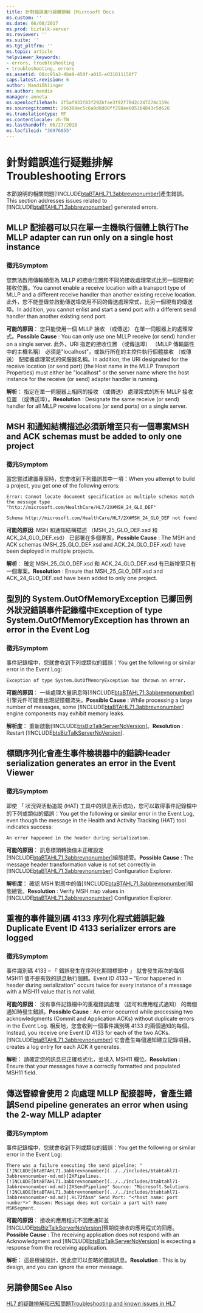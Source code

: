 ```yaml
---
title: 針對錯誤進行疑難排解 |Microsoft Docs
ms.custom: ''
ms.date: 06/08/2017
ms.prod: biztalk-server
ms.reviewer: ''
ms.suite: ''
ms.tgt_pltfrm: ''
ms.topic: article
helpviewer_keywords:
- errors, troubleshooting
- troubleshooting, errors
ms.assetid: 08cc95a3-4be9-450f-a015-e031011158f7
caps.latest.revision: 6
author: MandiOhlinger
ms.author: mandia
manager: anneta
ms.openlocfilehash: 2f5af933f83f292bfae3f92f70d2c247274c159c
ms.sourcegitcommit: 266308ec5c6a9d8d80ff298ee6051b4843c5d626
ms.translationtype: MT
ms.contentlocale: zh-TW
ms.lasthandoff: 06/27/2018
ms.locfileid: "36976855"
---
```

# <a name="troubleshooting-errors"></a><span data-ttu-id="01a2f-102">針對錯誤進行疑難排解</span><span class="sxs-lookup"><span data-stu-id="01a2f-102">Troubleshooting Errors</span></span>
<span data-ttu-id="01a2f-103">本節說明的相關問題[!INCLUDE[btaBTAHL71.3abbrevnonumber](../../includes/btabtahl71-3abbrevnonumber-md.md)]產生錯誤。</span><span class="sxs-lookup"><span data-stu-id="01a2f-103">This section addresses issues related to [!INCLUDE[btaBTAHL71.3abbrevnonumber](../../includes/btabtahl71-3abbrevnonumber-md.md)] generated errors.</span></span>  
  
## <a name="the-mllp-adapter-can-run-only-on-a-single-host-instance"></a><span data-ttu-id="01a2f-104">MLLP 配接器可以只在單一主機執行個體上執行</span><span class="sxs-lookup"><span data-stu-id="01a2f-104">The MLLP adapter can run only on a single host instance</span></span>  
  
### <a name="symptom"></a><span data-ttu-id="01a2f-105">徵兆</span><span class="sxs-lookup"><span data-stu-id="01a2f-105">Symptom</span></span>  
 <span data-ttu-id="01a2f-106">您無法啟用傳輸類型為 MLLP 的接收位置和不同的接收處理常式比另一個現有的接收位置。</span><span class="sxs-lookup"><span data-stu-id="01a2f-106">You cannot enable a receive location with a transport type of MLLP and a different receive handler than another existing receive location.</span></span> <span data-ttu-id="01a2f-107">此外，您不能登錄並啟動傳送埠使用不同的傳送處理常式，比另一個現有的傳送埠。</span><span class="sxs-lookup"><span data-stu-id="01a2f-107">In addition, you cannot enlist and start a send port with a different send handler than another existing send port.</span></span>  
  
<span data-ttu-id="01a2f-108">**可能的原因**： 您只能使用一個 MLLP 接收 （或傳送） 在單一伺服器上的處理常式。</span><span class="sxs-lookup"><span data-stu-id="01a2f-108">**Possible Cause** : You can only use one MLLP receive (or send) handler on a single server.</span></span> <span data-ttu-id="01a2f-109">此外，URI 指定的接收位置 （或傳送埠） （MLLP 傳輸屬性中的主機名稱） 必須是"localhost"，或執行所在的主控件執行個體接收 （或傳送） 配接器處理常式的伺服器名稱。</span><span class="sxs-lookup"><span data-stu-id="01a2f-109">In addition, the URI designated for the receive location (or send port) (the Host name in the MLLP Transport Properties) must either be "localhost" or the server name where the host instance for the receive (or send) adapter handler is running.</span></span>  
  
<span data-ttu-id="01a2f-110">**解析**： 指定在單一伺服器上相同的接收 （或傳送） 處理常式的所有 MLLP 接收位置 （或傳送埠）。</span><span class="sxs-lookup"><span data-stu-id="01a2f-110">**Resolution** : Designate the same receive (or send) handler for all MLLP receive locations (or send ports) on a single server.</span></span>  
  
## <a name="msh-and-ack-schemas-must-be-added-to-only-one-project"></a><span data-ttu-id="01a2f-111">MSH 和通知結構描述必須新增至只有一個專案</span><span class="sxs-lookup"><span data-stu-id="01a2f-111">MSH and ACK schemas must be added to only one project</span></span>  
  
### <a name="symptom"></a><span data-ttu-id="01a2f-112">徵兆</span><span class="sxs-lookup"><span data-stu-id="01a2f-112">Symptom</span></span>  
 <span data-ttu-id="01a2f-113">當您嘗試建置專案時，您會收到下列錯誤其中一項：</span><span class="sxs-lookup"><span data-stu-id="01a2f-113">When you attempt to build a project, you get one of the following errors:</span></span>  
  
`Error: Cannot locate document specification as multiple schemas match the message type "http://microsoft.com/HealthCare/HL7/2X#MSH_24_GLO_DEF"`
  
`Schema http://microsoft.com/HealthCare/HL7/2X#MSH_24_GLO_DEF not found`
  
<span data-ttu-id="01a2f-114">**可能的原因**: MSH 和通知結構描述 （MSH_25_GLO_DEF.xsd 和 ACK_24_GLO_DEF.xsd） 已部署在多個專案。</span><span class="sxs-lookup"><span data-stu-id="01a2f-114">**Possible Cause** : The MSH and ACK schemas (MSH_25_GLO_DEF.xsd and ACK_24_GLO_DEF.xsd) have been deployed in multiple projects.</span></span>  
  
<span data-ttu-id="01a2f-115">**解析**： 確定 MSH_25_GLO_DEF.xsd 和 ACK_24_GLO_DEF.xsd 有已新增至只有一個專案。</span><span class="sxs-lookup"><span data-stu-id="01a2f-115">**Resolution** : Ensure that MSH_25_GLO_DEF.xsd and ACK_24_GLO_DEF.xsd have been added to only one project.</span></span>  
  
## <a name="exception-of-type-systemoutofmemoryexception-has-thrown-an-error-in-the-event-log"></a><span data-ttu-id="01a2f-116">型別的 System.OutOfMemoryException 已擲回例外狀況錯誤事件記錄檔中</span><span class="sxs-lookup"><span data-stu-id="01a2f-116">Exception of type System.OutOfMemoryException has thrown an error in the Event Log</span></span>  
  
### <a name="symptom"></a><span data-ttu-id="01a2f-117">徵兆</span><span class="sxs-lookup"><span data-stu-id="01a2f-117">Symptom</span></span>  
 <span data-ttu-id="01a2f-118">事件記錄檔中，您就會收到下列或類似的錯誤：</span><span class="sxs-lookup"><span data-stu-id="01a2f-118">You get the following or similar error in the Event Log:</span></span>  
  
`Exception of type System.OutOfMemoryException has thrown an error.`
  
<span data-ttu-id="01a2f-119">**可能的原因**： 一些處理大量訊息時[!INCLUDE[btaBTAHL71.3abbrevnonumber](../../includes/btabtahl71-3abbrevnonumber-md.md)]引擎元件可能會出現記憶體流失。</span><span class="sxs-lookup"><span data-stu-id="01a2f-119">**Possible Cause** : While processing a large number of messages, some [!INCLUDE[btaBTAHL71.3abbrevnonumber](../../includes/btabtahl71-3abbrevnonumber-md.md)] engine components may exhibit memory leaks.</span></span>  
  
<span data-ttu-id="01a2f-120">**解析度**： 重新啟動[!INCLUDE[btsBizTalkServerNoVersion](../../includes/btsbiztalkservernoversion-md.md)]。</span><span class="sxs-lookup"><span data-stu-id="01a2f-120">**Resolution** : Restart [!INCLUDE[btsBizTalkServerNoVersion](../../includes/btsbiztalkservernoversion-md.md)].</span></span>  
  
## <a name="header-serialization-generates-an-error-in-the-event-viewer"></a><span data-ttu-id="01a2f-121">標頭序列化會產生事件檢視器中的錯誤</span><span class="sxs-lookup"><span data-stu-id="01a2f-121">Header serialization generates an error in the Event Viewer</span></span>  
  
### <a name="symptom"></a><span data-ttu-id="01a2f-122">徵兆</span><span class="sxs-lookup"><span data-stu-id="01a2f-122">Symptom</span></span>  
 <span data-ttu-id="01a2f-123">即使 「 狀況與活動追蹤 (HAT) 工具中的訊息表示成功，您可以取得事件記錄檔中的下列或類似的錯誤：</span><span class="sxs-lookup"><span data-stu-id="01a2f-123">You get the following or similar error in the Event Log, even though the message in the Health and Activity Tracking (HAT) tool indicates success:</span></span>  
  
`An error happened in the header during serialization.`
  
<span data-ttu-id="01a2f-124">**可能的原因**： 訊息標頭轉換值未正確設定[!INCLUDE[btaBTAHL71.3abbrevnonumber](../../includes/btabtahl71-3abbrevnonumber-md.md)]組態總管。</span><span class="sxs-lookup"><span data-stu-id="01a2f-124">**Possible Cause** : The message header transformation value is not set correctly in [!INCLUDE[btaBTAHL71.3abbrevnonumber](../../includes/btabtahl71-3abbrevnonumber-md.md)] Configuration Explorer.</span></span>  
  
<span data-ttu-id="01a2f-125">**解析度**： 確認 MSH 對應中的值[!INCLUDE[btaBTAHL71.3abbrevnonumber](../../includes/btabtahl71-3abbrevnonumber-md.md)]組態總管。</span><span class="sxs-lookup"><span data-stu-id="01a2f-125">**Resolution** : Verify MSH map values in [!INCLUDE[btaBTAHL71.3abbrevnonumber](../../includes/btabtahl71-3abbrevnonumber-md.md)] Configuration Explorer.</span></span>  
  
## <a name="duplicate-event-id-4133-serializer-errors-are-logged"></a><span data-ttu-id="01a2f-126">重複的事件識別碼 4133 序列化程式錯誤記錄</span><span class="sxs-lookup"><span data-stu-id="01a2f-126">Duplicate Event ID 4133 serializer errors are logged</span></span>  
  
### <a name="symptom"></a><span data-ttu-id="01a2f-127">徵兆</span><span class="sxs-lookup"><span data-stu-id="01a2f-127">Symptom</span></span>  
 <span data-ttu-id="01a2f-128">事件識別碼 4133 – 「 錯誤發生在序列化期間標頭中 」 就會發生兩次的每個 MSH11 值不是有效的訊息執行個體。</span><span class="sxs-lookup"><span data-stu-id="01a2f-128">Event ID 4133 – "Error happened in header during serialization" occurs twice for every instance of a message with a MSH11 value that is not valid.</span></span>  
  
<span data-ttu-id="01a2f-129">**可能的原因**： 沒有事件記錄檔中的重複錯誤處理 （認可和應用程式通知） 的兩個通知時發生錯誤。</span><span class="sxs-lookup"><span data-stu-id="01a2f-129">**Possible Cause** : An error occurred while processing two acknowledgments (Commit and Application ACKs) without duplicate errors in the Event Log.</span></span> <span data-ttu-id="01a2f-130">相反地，您會收到一個事件識別碼 4133 的兩個通知的每個。</span><span class="sxs-lookup"><span data-stu-id="01a2f-130">Instead, you receive one Event ID 4133 for each of the two ACKs.</span></span> [!INCLUDE[btaBTAHL71.3abbrevnonumber](../../includes/btabtahl71-3abbrevnonumber-md.md)]<span data-ttu-id="01a2f-131"> 它會產生每個通知建立記錄項目。</span><span class="sxs-lookup"><span data-stu-id="01a2f-131"> creates a log entry for each ACK it generates.</span></span>  
  
<span data-ttu-id="01a2f-132">**解析**： 請確定您的訊息已正確格式化，並填入 MSH11 欄位。</span><span class="sxs-lookup"><span data-stu-id="01a2f-132">**Resolution** : Ensure that your messages have a correctly formatted and populated MSH11 field.</span></span>  
  
## <a name="send-pipeline-generates-an-error-when-using-the-2-way-mllp-adapter"></a><span data-ttu-id="01a2f-133">傳送管線會使用 2 向處理 MLLP 配接器時，會產生錯誤</span><span class="sxs-lookup"><span data-stu-id="01a2f-133">Send pipeline generates an error when using the 2-way MLLP adapter</span></span>  
  
### <a name="symptom"></a><span data-ttu-id="01a2f-134">徵兆</span><span class="sxs-lookup"><span data-stu-id="01a2f-134">Symptom</span></span>  
 <span data-ttu-id="01a2f-135">事件記錄檔中，您就會收到下列或類似的錯誤：</span><span class="sxs-lookup"><span data-stu-id="01a2f-135">You get the following or similar error in the Event Log:</span></span>  
  
`There was a failure executing the send pipeline: "[!INCLUDE[btaBTAHL71.3abbrevnonumber](../../includes/btabtahl71-3abbrevnonumber-md.md)]2XPipelines.[!INCLUDE[btaBTAHL71.3abbrevnonumber](../../includes/btabtahl71-3abbrevnonumber-md.md)]2XSendPipeline" Source: "Microsoft.Solutions.[!INCLUDE[btaBTAHL71.3abbrevnonumber](../../includes/btabtahl71-3abbrevnonumber-md.md)].HL72fAsm" Send Port: "<*host name: port number*>" Reason: Message does not contain a part with name MSHSegment.`
  
<span data-ttu-id="01a2f-136">**可能的原因**： 接收的應用程式不回應通知並[!INCLUDE[btsBizTalkServerNoVersion](../../includes/btsbiztalkservernoversion-md.md)]預期從接收的應用程式的回應。</span><span class="sxs-lookup"><span data-stu-id="01a2f-136">**Possible Cause** : The receiving application does not respond with an Acknowledgment and [!INCLUDE[btsBizTalkServerNoVersion](../../includes/btsbiztalkservernoversion-md.md)] is expecting a response from the receiving application.</span></span>  
  
<span data-ttu-id="01a2f-137">**解析**： 這是根據設計，因此您可以忽略的錯誤訊息。</span><span class="sxs-lookup"><span data-stu-id="01a2f-137">**Resolution** : This is by design, and you can ignore the error message.</span></span>  
  
## <a name="see-also"></a><span data-ttu-id="01a2f-138">另請參閱</span><span class="sxs-lookup"><span data-stu-id="01a2f-138">See Also</span></span>  
 [<span data-ttu-id="01a2f-139">HL7 的疑難排解和已知問題</span><span class="sxs-lookup"><span data-stu-id="01a2f-139">Troubleshooting and known issues in HL7</span></span>](../../adapters-and-accelerators/accelerator-hl7/troubleshooting-and-known-issues-in-hl7.md)